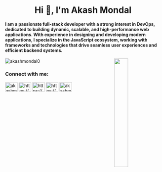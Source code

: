 <h1 align="center">Hi 👋, I'm Akash Mondal</h1>
<h4>I am a passionate full-stack developer with a strong interest in DevOps, dedicated to building dynamic, scalable, and high-performance web applications. With experience in designing and developing modern applications, I specialize in the JavaScript ecosystem, working with frameworks and technologies that drive seamless user experiences and efficient backend systems.</h4>
<img align="right" src="https://github.com/7oSkaaa/7oSkaaa/blob/main/Images/Right_Side.gif?raw=true" width=30%>

<!-- <p><img align="left" src="https://github-readme-stats.vercel.app/api/top-langs?username=akashmondal0&show_icons=true&locale=en&layout=compact" alt="akashmondal0" /></p> -->

<p align="left"> <img
        src="https://komarev.com/ghpvc/?username=akashmondal0&label=Profile%20views&color=0e75b6&style=flat"
        alt="akashmondal0" /> </p>

<h3 align="left">Connect with me:</h3>
<p align="left">
    <a href="https://x.com/akashmondal_1" target="blank"><img align="center"
            src="https://raw.githubusercontent.com/rahuldkjain/github-profile-readme-generator/master/src/images/icons/Social/twitter.svg"
            alt="akashmondal0" height="30" width="40" /></a>
    <a href="https://www.linkedin.com/in/akashmondal0" target="blank"><img align="center"
            src="https://raw.githubusercontent.com/rahuldkjain/github-profile-readme-generator/master/src/images/icons/Social/linked-in-alt.svg"
            alt="https://www.linkedin.com/in/akashmondal0" height="30" width="40" /></a>
    <a href="https://stackoverflow.com/users/21296702/akash-mondal" target="blank"><img align="center"
            src="https://raw.githubusercontent.com/rahuldkjain/github-profile-readme-generator/master/src/images/icons/Social/stack-overflow.svg"
            alt="https://stackoverflow.com/users/21296702/akash-mondal" height="30" width="40" /></a>
    <a href="https://www.instagram.com/iamskysolo/" target="blank"><img align="center"
            src="https://raw.githubusercontent.com/rahuldkjain/github-profile-readme-generator/master/src/images/icons/Social/instagram.svg"
            alt="https://stackoverflow.com/users/21296702/akash-mondal" height="30" width="40" /></a>
    <a href="https://discord.gg/xG8udhsa" target="blank"><img align="center"
            src="https://raw.githubusercontent.com/rahuldkjain/github-profile-readme-generator/master/src/images/icons/Social/discord.svg"
            alt="akashmondal0" height="30" width="40" /></a>
</p>
